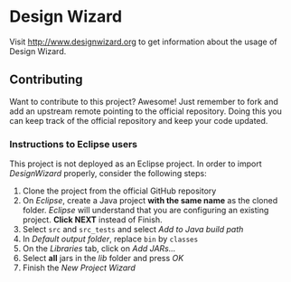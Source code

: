 Design Wizard
=============

Visit http://www.designwizard.org to get information 
about the usage of Design Wizard.

Contributing 
------------

Want to contribute to this project? Awesome! Just remember to fork and add
an upstream remote pointing to the official repository. Doing this you can keep
track of the official repository and keep your code updated.

### Instructions to Eclipse users

This project is not deployed as an Eclipse project. In order to import
*DesignWizard* properly, consider the following steps:

1. Clone the project from the official GitHub repository
2. On *Eclipse*, create a Java project **with the same name** as the cloned
folder. *Eclipse* will understand that you are configuring an existing project.
**Click NEXT** instead of Finish.
3. Select `src` and `src_tests` and select *Add to Java build path*
4. In *Default output folder*, replace `bin` by `classes`
5. On the *Libraries* tab, click on *Add JARs...*
6. Select **all** jars in the *lib* folder and press *OK*
7. Finish the *New Project Wizard*
